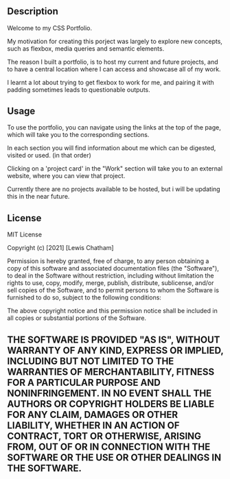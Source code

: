 # <CSS Portfolio>
## Description

Welcome to my CSS Portfolio.

My motivation for creating this porject was largely to explore new concepts, such as flexbox, media queries and semantic elements.

The reason I built a portfolio, is to host my current and future projects, and to have a central location where I can access and showcase all of my work.

I learnt a lot about trying to get flexbox to work for me, and pairing it with padding sometimes leads to questionable outputs.

## Usage

To use the portfolio, you can navigate using the links at the top of the page, which will take you to the corresponding sections.

In each section you will find information about me which can be digested, visited or used. (in that order)

Clicking on a 'project card' in the "Work" section will take you to an external website, where you can view that project.

Currently there are no projects available to be hosted, but i will be updating this in the near future.


## License

MIT License

Copyright (c) [2021] [Lewis Chatham]

Permission is hereby granted, free of charge, to any person obtaining a copy
of this software and associated documentation files (the "Software"), to deal
in the Software without restriction, including without limitation the rights
to use, copy, modify, merge, publish, distribute, sublicense, and/or sell
copies of the Software, and to permit persons to whom the Software is
furnished to do so, subject to the following conditions:

The above copyright notice and this permission notice shall be included in all
copies or substantial portions of the Software.

THE SOFTWARE IS PROVIDED "AS IS", WITHOUT WARRANTY OF ANY KIND, EXPRESS OR
IMPLIED, INCLUDING BUT NOT LIMITED TO THE WARRANTIES OF MERCHANTABILITY,
FITNESS FOR A PARTICULAR PURPOSE AND NONINFRINGEMENT. IN NO EVENT SHALL THE
AUTHORS OR COPYRIGHT HOLDERS BE LIABLE FOR ANY CLAIM, DAMAGES OR OTHER
LIABILITY, WHETHER IN AN ACTION OF CONTRACT, TORT OR OTHERWISE, ARISING FROM,
OUT OF OR IN CONNECTION WITH THE SOFTWARE OR THE USE OR OTHER DEALINGS IN THE
SOFTWARE.
---
